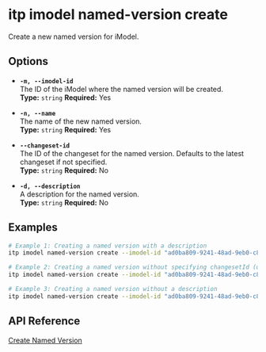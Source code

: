 # itp imodel named-version create

Create a new named version for iModel.

## Options

- **`-m, --imodel-id`**  
  The ID of the iModel where the named version will be created.  
  **Type:** `string` **Required:** Yes

- **`-n, --name`**  
  The name of the new named version.  
  **Type:** `string` **Required:** Yes

- **`--changeset-id`**  
  The ID of the changeset for the named version. Defaults to the latest changeset if not specified.  
  **Type:** `string` **Required:** No

- **`-d, --description`**  
  A description for the named version.  
  **Type:** `string` **Required:** No

## Examples

```bash
# Example 1: Creating a named version with a description
itp imodel named-version create --imodel-id "ad0ba809-9241-48ad-9eb0-c8038c1a1d51" --changeset-id "2f3b4a8c92d747d5c8a8b2f9cde6742e5d74b3b5" --name "Version 1.0" --description "Initial release"

# Example 2: Creating a named version without specifying changesetId (uses the latest changeset)
itp imodel named-version create --imodel-id "ad0ba809-9241-48ad-9eb0-c8038c1a1d51" --name "Version 2.0"

# Example 3: Creating a named version without a description
itp imodel named-version create --imodel-id "ad0ba809-9241-48ad-9eb0-c8038c1a1d51" --changeset-id "4b8a5d9e8d534a71b02894f2a2b4e91d" --name "Version 3.0"
```

## API Reference

[Create Named Version](https://developer.bentley.com/apis/imodels-v2/operations/create-imodel-named-version/)
